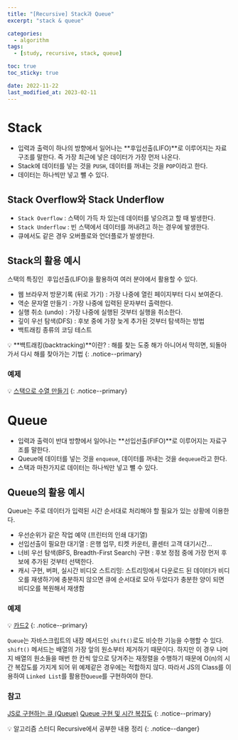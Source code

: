 ```yaml
---
title: "[Recursive] Stack과 Queue"
excerpt: "stack & queue"

categories:
  - algorithm
tags:
  - [study, recursive, stack, queue]

toc: true
toc_sticky: true

date: 2022-11-22
last_modified_at: 2023-02-11
---
```


# Stack

- 입력과 출력이 하나의 방향에서 일어나는 **후입선출(LIFO)**로 이루어지는 자료구조를 말한다. 즉 가장 최근에 넣은 데이터가 가장 먼저 나온다.
- Stack에 데이터를 넣는 것을 `PUSH`, 데이터를 꺼내는 것을 `POP`이라고 한다.
- 데이터는 하나씩만 넣고 뺄 수 있다.

## Stack Overflow와 Stack Underflow

- `Stack Overflow` : 스택이 가득 차 있는데 데이터를 넣으려고 할 때 발생한다.
- `Stack Underflow` : 빈 스택에서 데이터를 꺼내려고 하는 경우에 발생한다.
- 큐에서도 같은 경우 오버플로와 언더플로가 발생한다.

## Stack의 활용 예시

스택의 특징인  후입선출(LIFO)을 활용하여 여러 분야에서 활용할 수 있다.

- 웹 브라우저 방문기록 (뒤로 가기) : 가장 나중에 열린 페이지부터 다시 보여준다.
- 역순 문자열 만들기 : 가장 나중에 입력된 문자부터 출력한다.
- 실행 취소 (undo) : 가장 나중에 실행된 것부터 실행을 취소한다.
- 깊이 우선 탐색(DFS) : 후보 중에 가장 늦게 추가된 것부터 탐색하는 방법
- 백트래킹 종류의 코딩 테스트

💡 **백트래킹(backtracking)**이란? : 해를 찾는 도중 해가 아니어서 막히면, 되돌아가서 다시 해를 찾아가는 기법
{: .notice--primary}

### 예제

💡 [스택으로 수열 만들기](https://www.acmicpc.net/problem/1874)
{: .notice--primary}

# Queue

- 입력과 출력이 반대 방향에서 일어나는 **선입선출(FIFO)**로 이루어지는 자료구조를 말한다.
- Queue에 데이터를 넣는 것을 `enqueue`, 데이터를 꺼내는 것을 `dequeue`라고 한다.
- 스택과 마찬가지로 데이터는 하나씩만 넣고 뺄 수 있다.

## Queue의 활용 예시

Queue는 주로 데이터가 입력된 시간 순서대로 처리해야 할 필요가 있는 상황에 이용한다.

- 우선순위가 같은 작업 예약 (프린터의 인쇄 대기열)
- 선입선출이 필요한 대기열 : 은행 업무, 티켓 카운터, 콜센터 고객 대기시간…
- 너비 우선 탐색(BFS, Breadth-First Search) 구현 : 후보 정점 중에 가장 먼저 후보에 추가된 것부터 선택한다.
- 캐시 구현, 버퍼, 실시간 비디오 스트리밍: 스트리밍에서 다운로드 된 데이터가 비디오를 재생하기에 충분하지 않으면 큐에 순서대로 모아 두었다가 충분한 양이 되면 비디오를 복원해서 재생함

### 예제

💡 [카드2](https://www.acmicpc.net/problem/2164)
{: .notice--primary}

`Queue`는 자바스크립트의 내장 메서드인 `shift()`로도 비슷한 기능을 수행할 수 있다. `shift()` 메서드는 배열의 가장 앞의 원소부터 제거하기 때문이다. 하지만 이 경우 나머지 배열의 원소들을 매번 한 칸씩 앞으로 당겨주는 재정렬을 수행하기 때문에 O(n)의 시간 복잡도를 가지게 되어 위 예제같은 경우에는 적합하지 않다. 따라서 JS의 Class를 이용하여 `Linked List`를 활용한`Queue`를 구현하여야 한다.

### 참고

[JS로 구현하는 큐 (Queue)](https://velog.io/@longroadhome/%EC%9E%90%EB%A3%8C%EA%B5%AC%EC%A1%B0-JS%EB%A1%9C-%EA%B5%AC%ED%98%84%ED%95%98%EB%8A%94-.%ED%81%90-Queue)
[Queue 구현 및 시간 복잡도](https://ghost4551.tistory.com/133)
{: .notice--primary}

💡 알고리즘 스터디 Recursive에서 공부한 내용 정리
{: .notice--danger}

